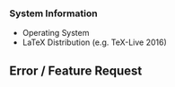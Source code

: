 <!-- 
Before opening the issue, please check the following:
* Do you have the latest version of this repo?
* Is your LaTeX distribution up to date?
* Did you remove all build artifacts to start clean?
-->
### System Information
* Operating System
* LaTeX Distribution (e.g. TeX-Live 2016)

## Error / Feature Request
